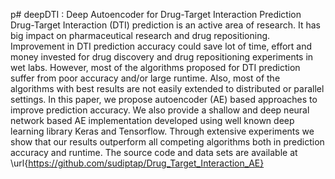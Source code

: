 p# deepDTI : Deep Autoencoder for Drug-Target Interaction Prediction
Drug-Target Interaction (DTI) prediction is an active area of research. It has big impact on pharmaceutical research and drug repositioning. Improvement in DTI prediction accuracy could save lot of time, effort and money invested for drug discovery and drug repositioning experiments in wet labs. However, most of the algorithms proposed for DTI prediction suffer from poor accuracy and/or large runtime. Also, most of the algorithms with best results are not easily extended to distributed or parallel settings. In this paper, we propose autoencoder (AE) based approaches to improve prediction accuracy. We also provide a shallow and deep neural network based AE implementation developed using well known deep learning library Keras and Tensorflow. Through extensive experiments we show that our results outperform all competing algorithms both in prediction accuracy and runtime. The source code and data sets are available at \url{https://github.com/sudiptap/Drug_Target_Interaction_AE}
